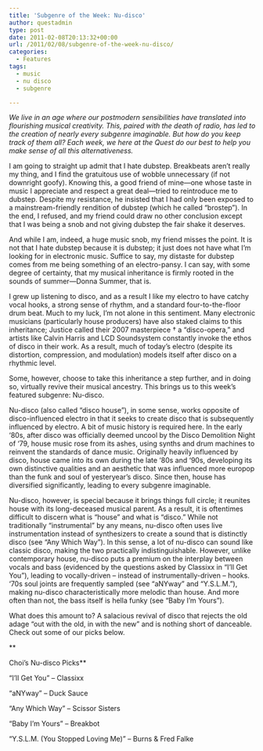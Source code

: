 ```yaml
---
title: 'Subgenre of the Week: Nu-disco'
author: questadmin
type: post
date: 2011-02-08T20:13:32+00:00
url: /2011/02/08/subgenre-of-the-week-nu-disco/
categories:
  - Features
tags:
  - music
  - nu disco
  - subgenre

---
```

_We live in an age where our postmodern sensibilities have translated into flourishing musical creativity. This, paired with the death of radio, has led to the creation of nearly every subgenre imaginable. But how do you keep track of them all? Each week, we here at the Quest do our best to help you make sense of all this alternativeness._

I am going to straight up admit that I hate dubstep. Breakbeats aren’t really my thing, and I find the gratuitous use of wobble unnecessary (if not downright goofy). Knowing this, a good friend of mine—one whose taste in music I appreciate and respect a great deal—tried to reintroduce me to dubstep. Despite my resistance, he insisted that I had only been exposed to a mainstream-friendly rendition of dubstep (which he called “brostep”). In the end, I refused, and my friend could draw no other conclusion except that I was being a snob and not giving dubstep the fair shake it deserves. 

And while I am, indeed, a huge music snob, my friend misses the point. It is not that I hate dubstep because it is dubstep; it just does not have what I’m looking for in electronic music. Suffice to say, my distaste for dubstep comes from me being something of an electro-pansy. I can say, with some degree of certainty, that my musical inheritance is firmly rooted in the sounds of summer—Donna Summer, that is. 

I grew up listening to disco, and as a result I like my electro to have catchy vocal hooks, a strong sense of rhythm, and a standard four-to-the-floor drum beat. Much to my luck, I’m not alone in this sentiment. Many electronic musicians (particularly house producers) have also staked claims to this inheritance; Justice called their 2007 masterpiece † a “disco-opera,” and artists like Calvin Harris and LCD Soundsystem constantly invoke the ethos of disco in their work. As a result, much of today’s electro (despite its distortion, compression, and modulation) models itself after disco on a rhythmic level. 

Some, however, choose to take this inheritance a step further, and in doing so, virtually revive their musical ancestry. This brings us to this week’s featured subgenre: Nu-disco. 

Nu-disco (also called “disco house”), in some sense, works opposite of disco-influenced electro in that it seeks to create disco that is subsequently influenced by electro. A bit of music history is required here. In the early ‘80s, after disco was officially deemed uncool by the Disco Demolition Night of ‘79, house music rose from its ashes, using synths and drum machines to reinvent the standards of dance music. Originally heavily influenced by disco, house came into its own during the late ‘80s and ‘90s, developing its own distinctive qualities and an aesthetic that was influenced more europop than the funk and soul of yesteryear’s disco. Since then, house has diversified significantly, leading to every subgenre imaginable.
  
Nu-disco, however, is special because it brings things full circle; it reunites house with its long-deceased musical parent. As a result, it is oftentimes difficult to discern what is “house” and what is “disco.” While not traditionally “instrumental” by any means, nu-disco often uses live instrumentation instead of synthesizers to create a sound that is distinctly disco (see “Any Which Way”). In this sense, a lot of nu-disco can sound like classic disco, making the two practically indistinguishable. However, unlike contemporary house, nu-disco puts a premium on the interplay between vocals and bass (evidenced by the questions asked by Classixx in “I’ll Get You”), leading to vocally-driven &#8211; instead of instrumentally-driven &#8211; hooks. ‘70s soul joints are frequently sampled (see “aNYway” and “Y.S.L.M.”), making nu-disco characteristically more melodic than house. And more often than not, the bass itself is hella funky (see “Baby I’m Yours”). 

What does this amount to? A salacious revival of disco that rejects the old adage “out with the old, in with the new” and is nothing short of danceable. Check out some of our picks below.
  
**
  
Choi’s Nu-disco Picks**

“I’ll Get You” &#8211; Classixx
  
“aNYway” &#8211; Duck Sauce
  
“Any Which Way” &#8211; Scissor Sisters
  
“Baby I’m Yours” &#8211; Breakbot
  
“Y.S.L.M. (You Stopped Loving Me)” &#8211; Burns & Fred Falke